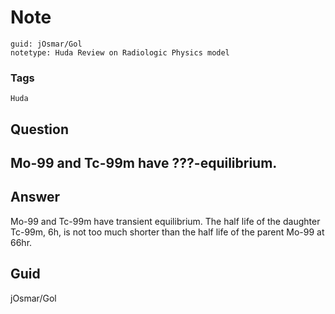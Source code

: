 # Note
```
guid: jOsmar/Gol
notetype: Huda Review on Radiologic Physics model
```

### Tags
```
Huda
```

## Question
<h2>Mo-99 and Tc-99m have ???-equilibrium.</h2>

## Answer
<section>
<p>Mo-99 and Tc-99m have transient equilibrium. The half life of the daughter Tc-99m, 6h, is not too much shorter than the half life of the parent Mo-99 at 66hr.</p>

</section>

## Guid
jOsmar/Gol
